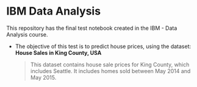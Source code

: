 # IBM Data Analysis
 This repository has the final test notebook created in the IBM - Data Analysis course.
 - The objective of this test is to predict house prices, using the dataset: 
 **House Sales in King County, USA**
   > This dataset contains house sale prices for King County, which includes Seattle. It includes homes sold between May 2014 and May 2015.

